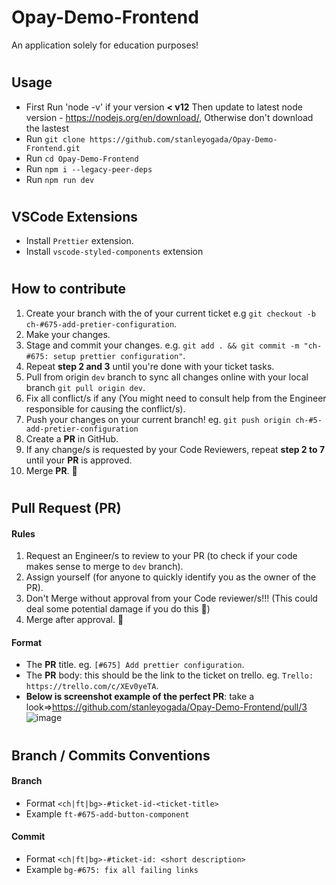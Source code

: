 # Opay-Demo-Frontend

An application solely for education purposes!

#

## Usage

- First Run 'node -v' if your version **< v12** Then update to latest node version - https://nodejs.org/en/download/, Otherwise don't download the lastest
- Run `git clone https://github.com/stanleyogada/Opay-Demo-Frontend.git`
- Run `cd Opay-Demo-Frontend`
- Run `npm i --legacy-peer-deps`
- Run `npm run dev`

#

## VSCode Extensions

- Install `Prettier` extension.
- Install `vscode-styled-components` extension

#

## How to contribute

1. Create your branch with the of your current ticket e.g `git checkout -b ch-#675-add-pretier-configuration`.
2. Make your changes.
3. Stage and commit your changes. e.g. `git add . && git commit -m "ch-#675: setup prettier configuration"`.
4. Repeat **step 2 and 3** until you're done with your ticket tasks.
5. Pull from origin `dev` branch to sync all changes online with your local branch `git pull origin dev`.
6. Fix all conflict/s if any (You might need to consult help from the Engineer responsible for causing the conflict/s).
7. Push your changes on your current branch! eg. `git push origin ch-#5-add-pretier-configuration`
8. Create a **PR** in GitHub.
9. If any change/s is requested by your Code Reviewers, repeat **step 2 to 7** until your **PR** is approved.
10. Merge **PR**. 🚢

#

## Pull Request (**PR**)

#### Rules

1. Request an Engineer/s to review to your PR (to check if your code makes sense to merge to `dev` branch).
2. Assign yourself (for anyone to quickly identify you as the owner of the PR).
3. Don't Merge without approval from your Code reviewer/s!!! (This could deal some potential damage if you do this 🥴)
4. Merge after approval. 🚢

#### Format

- The **PR** title. eg. `[#675] Add prettier configuration`.
- The **PR** body: this should be the link to the ticket on trello. eg. `Trello: https://trello.com/c/XEv0yeTA`.
- **Below is screenshot example of the perfect PR**: take a look=>https://github.com/stanleyogada/Opay-Demo-Frontend/pull/3
  ![image](https://user-images.githubusercontent.com/104577296/221747744-f5a893cf-ae75-4a63-ba69-9016798e47a9.png)

#

## Branch / Commits Conventions

#### Branch

- Format `<ch|ft|bg>-#ticket-id-<ticket-title>`
- Example `ft-#675-add-button-component`

#### Commit

- Format `<ch|ft|bg>-#ticket-id: <short description>`
- Example `bg-#675: fix all failing links`
